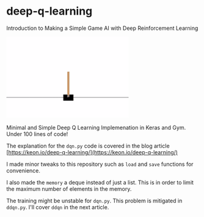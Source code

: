 # deep-q-learning

Introduction to Making a Simple Game AI with Deep Reinforcement Learning



![animation](./assets/animation.gif)

Minimal and Simple Deep Q Learning Implemenation in Keras and Gym. Under 100 lines of code!

The explanation for the `dqn.py` code is covered in the blog article
[https://keon.io/deep-q-learning/](https://keon.io/deep-q-learning/)


I made minor tweaks to this repository such as `load` and `save` functions for convenience.

I also made the `memory` a deque instead of just a list.
This is in order to limit the maximum number of elements in the memory.


The training might be unstable for `dqn.py`. This problem is mitigated in `ddqn.py`.
I'll cover `ddqn` in the next article.
